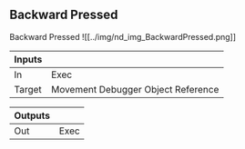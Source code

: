 ## Backward Pressed
Backward Pressed
![[../img/nd_img_BackwardPressed.png]]

|Inputs||
|--|--|
| In | Exec |
| Target | Movement Debugger Object Reference |

|Outputs||
|--|--|
| Out | Exec |
